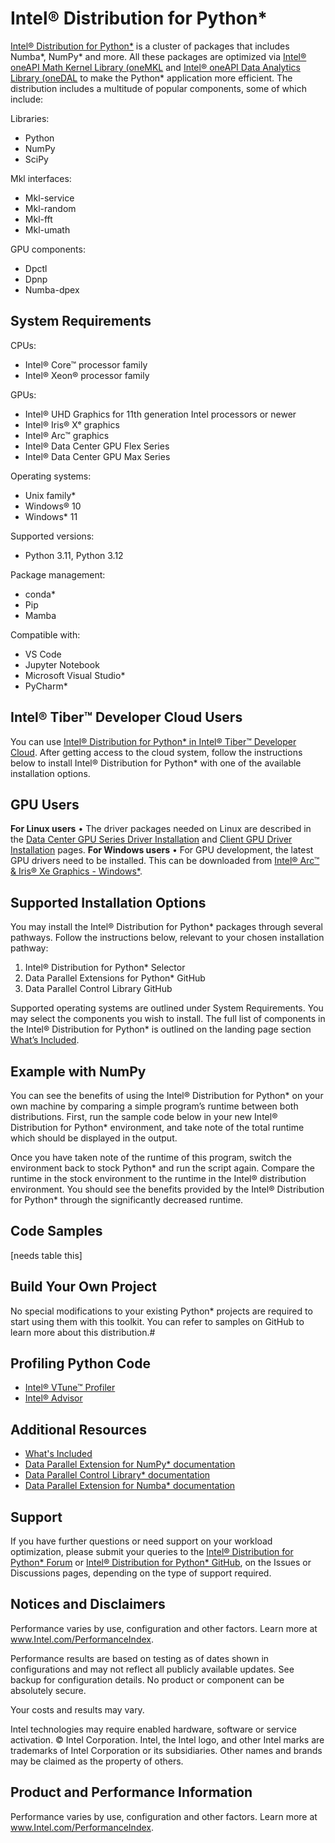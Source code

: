 # Intel® Distribution for Python*

[Intel® Distribution for Python*](https://www.intel.com/content/www/us/en/developer/tools/oneapi/distribution-for-python.html) is a cluster of packages that includes Numba*, NumPy* and more. All these packages are optimized via [Intel® oneAPI Math Kernel Library (oneMKL](https://www.intel.com/content/www/us/en/developer/tools/oneapi/onemkl.html#gs.ddfdq4) and [Intel® oneAPI Data Analytics Library (oneDAL](https://www.intel.com/content/www/us/en/developer/tools/oneapi/onedal.html) to make the Python* application more efficient. The distribution includes a multitude of popular components, some of which include:

Libraries:
- Python
- NumPy
- SciPy

Mkl interfaces:
- Mkl-service
- Mkl-random
- Mkl-fft
- Mkl-umath

GPU components:
- Dpctl
- Dpnp
- Numba-dpex

## System Requirements

CPUs:
- Intel® Core™ processor family
- Intel® Xeon® processor family

GPUs:
- Intel® UHD Graphics for 11th generation Intel processors or newer
- Intel® Iris® Xᵉ graphics
- Intel® Arc™ graphics
- Intel® Data Center GPU Flex Series
- Intel® Data Center GPU Max Series

Operating systems:
- Unix family*
- Windows® 10
- Windows* 11

Supported versions:
- Python 3.11, Python 3.12

Package management:
- conda*
- Pip
- Mamba

Compatible with:
- VS Code
- Jupyter Notebook
- Microsoft Visual Studio*
- PyCharm*

## Intel® Tiber™ Developer Cloud Users
You can use [Intel® Distribution for Python* in  Intel® Tiber™ Developer Cloud](https://www.intel.com/content/www/us/en/developer/tools/devcloud/services.html). After getting access to the cloud system, follow the instructions below to install Intel® Distribution for Python* with one of the available installation options.


## GPU Users
**For Linux users**
•	The driver packages needed on Linux are described in the [Data Center GPU Series Driver Installation](https://dgpu-docs.intel.com/driver/installation.html) and [Client GPU Driver Installation](https://dgpu-docs.intel.com/driver/client/overview.html) pages.
**For Windows users**
•	For GPU development, the latest GPU drivers need to be installed. This can be downloaded from [Intel® Arc™ & Iris® Xe Graphics - Windows*](https://www.intel.com/content/www/us/en/download/785597/intel-arc-iris-xe-graphics-windows.html).


## Supported Installation Options

You may install the Intel® Distribution for Python* packages through several pathways. Follow the instructions below, relevant to your chosen installation pathway:
1. Intel® Distribution for Python* Selector
2. Data Parallel Extensions for Python* GitHub
3. Data Parallel Control Library GitHub


Supported operating systems are outlined under System Requirements.
You may select the components you wish to install. The full list of components in the Intel® Distribution for Python* is outlined on the landing page section [What’s Included](https://www.intel.com/content/www/us/en/developer/tools/oneapi/distribution-for-python.html).


## Example with NumPy
You can see the benefits of using the Intel® Distribution for Python* on your own machine by comparing a simple program’s runtime between both distributions. First, run the sample code below in your new Intel® Distribution for Python* environment, and take note of the total runtime which should be displayed in the output. 

Once you have taken note of the runtime of this program, switch the environment back to stock Python* and run the script again. Compare the runtime in the stock environment to the runtime in the Intel® distribution environment. You should see the benefits provided by the Intel® Distribution for Python* through the significantly decreased runtime.


## Code Samples
[needs table
this]

## Build Your Own Project
No special modifications to your existing Python* projects are required to start using them with this toolkit. You can refer to samples on GitHub to learn more about this distribution.#

## Profiling Python Code
- [Intel® VTune™ Profiler](https://www.intel.com/content/www/us/en/developer/tools/oneapi/vtune-profiler.html)
- [Intel® Advisor](https://www.intel.com/content/www/us/en/developer/tools/oneapi/advisor.html)

## Additional Resources
- [What's Included](https://www.intel.com/content/www/us/en/developer/tools/oneapi/distribution-for-python.html)
- [Data Parallel Extension for NumPy* documentation](https://intelpython.github.io/dpnp/)
- [Data Parallel Control Library* documentation](https://intelpython.github.io/dpctl/latest/index.html)
- [Data Parallel Extension for Numba* documentation](https://intelpython.github.io/numba-dpex/latest/index.html)

## Support
If you have further questions or need support on your workload optimization, please submit your queries to the [Intel® Distribution for Python* Forum](https://community.intel.com/t5/Intel-Distribution-for-Python/bd-p/distribution-python) or [Intel® Distribution for Python* GitHub](https://github.com/IntelPython), on the Issues or Discussions pages, depending on the type of support required.

## Notices and Disclaimers
Performance varies by use, configuration and other factors. Learn more at www.Intel.com/PerformanceIndex.

Performance results are based on testing as of dates shown in configurations and may not reflect all publicly available updates. See backup for configuration details. No product or component can be absolutely secure.

Your costs and results may vary.

Intel technologies may require enabled hardware, software or service activation.
© Intel Corporation. Intel, the Intel logo, and other Intel marks are trademarks of Intel Corporation or its subsidiaries. Other names and brands may be claimed as the property of others.

## Product and Performance Information
Performance varies by use, configuration and other factors. Learn more at www.Intel.com/PerformanceIndex.
